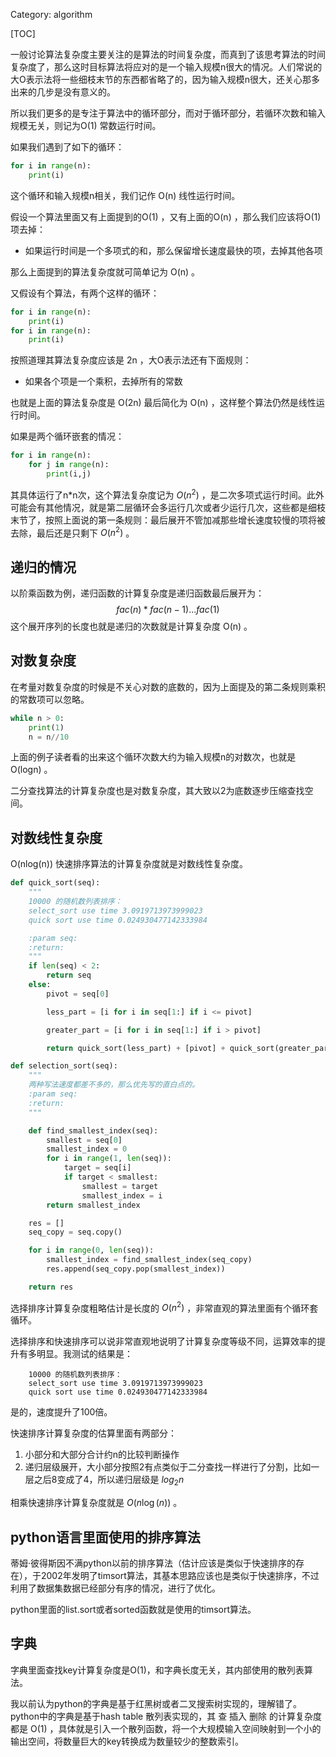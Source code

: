 Category: algorithm

[TOC]

一般讨论算法复杂度主要关注的是算法的时间复杂度，而真到了该思考算法的时间复杂度了，那么这时目标算法将应对的是一个输入规模n很大的情况。人们常说的大O表示法将一些细枝末节的东西都省略了的，因为输入规模n很大，还关心那多出来的几步是没有意义的。

所以我们更多的是专注于算法中的循环部分，而对于循环部分，若循环次数和输入规模无关，则记为O(1) 常数运行时间。

如果我们遇到了如下的循环：

```python
for i in range(n):
    print(i)
```

这个循环和输入规模n相关，我们记作 O(n) 线性运行时间。

假设一个算法里面又有上面提到的O(1) ，又有上面的O(n) ，那么我们应该将O(1) 项去掉：

- 如果运行时间是一个多项式的和，那么保留增长速度最快的项，去掉其他各项

那么上面提到的算法复杂度就可简单记为 O(n) 。

又假设有个算法，有两个这样的循环：

```python
for i in range(n):
    print(i)
for i in range(n):
    print(i)
```

按照道理其算法复杂度应该是 2n ，大O表示法还有下面规则：

- 如果各个项是一个乘积，去掉所有的常数

也就是上面的算法复杂度是 O(2n) 最后简化为 O(n) ，这样整个算法仍然是线性运行时间。

如果是两个循环嵌套的情况：

```python
for i in range(n):
    for j in range(n):
        print(i,j)
```

其具体运行了n*n次，这个算法复杂度记为 $O(n^2)$ ，是二次多项式运行时间。此外可能会有其他情况，就是第二层循环会多运行几次或者少运行几次，这些都是细枝末节了，按照上面说的第一条规则：最后展开不管加减那些增长速度较慢的项将被去除，最后还是只剩下 $O(n^2)$ 。

## 递归的情况

以阶乘函数为例，递归函数的计算复杂度是递归函数最后展开为：
$$
fac(n) * fac(n-1) ... fac(1)
$$
这个展开序列的长度也就是递归的次数就是计算复杂度 O(n) 。

## 对数复杂度

在考量对数复杂度的时候是不关心对数的底数的，因为上面提及的第二条规则乘积的常数项可以忽略。

```python
while n > 0:
    print(1)
    n = n//10
```

上面的例子读者看的出来这个循环次数大约为输入规模n的对数次，也就是 O(logn) 。

二分查找算法的计算复杂度也是对数复杂度，其大致以2为底数逐步压缩查找空间。



## 对数线性复杂度

O(nlog(n)) 快速排序算法的计算复杂度就是对数线性复杂度。

```python
def quick_sort(seq):
    """
    10000 的随机数列表排序：
    select_sort use time 3.0919713973999023
    quick sort use time 0.024930477142333984

    :param seq:
    :return:
    """
    if len(seq) < 2:
        return seq
    else:
        pivot = seq[0]

        less_part = [i for i in seq[1:] if i <= pivot]

        greater_part = [i for i in seq[1:] if i > pivot]

        return quick_sort(less_part) + [pivot] + quick_sort(greater_part)
```

```python
def selection_sort(seq):
    """
    两种写法速度都差不多的，那么优先写的直白点的。
    :param seq:
    :return:
    """

    def find_smallest_index(seq):
        smallest = seq[0]
        smallest_index = 0
        for i in range(1, len(seq)):
            target = seq[i]
            if target < smallest:
                smallest = target
                smallest_index = i
        return smallest_index

    res = []
    seq_copy = seq.copy()

    for i in range(0, len(seq)):
        smallest_index = find_smallest_index(seq_copy)
        res.append(seq_copy.pop(smallest_index))

    return res
```

选择排序计算复杂度粗略估计是长度的 $O(n^2)$ ，非常直观的算法里面有个循环套循环。

选择排序和快速排序可以说非常直观地说明了计算复杂度等级不同，运算效率的提升有多明显。我测试的结果是：

```
    10000 的随机数列表排序：
    select_sort use time 3.0919713973999023
    quick sort use time 0.024930477142333984
```

是的，速度提升了100倍。

快速排序计算复杂度的估算里面有两部分：

1. 小部分和大部分合计约n的比较判断操作
2. 递归层级展开，大小部分按照2有点类似于二分查找一样进行了分割，比如一层之后8变成了4，所以递归层级是 $log_2n$ 

相乘快速排序计算复杂度就是 $O(n\log(n))$ 。





## python语言里面使用的排序算法

蒂姆·彼得斯因不满python以前的排序算法（估计应该是类似于快速排序的存在），于2002年发明了timsort算法，其基本思路应该也是类似于快速排序，不过利用了数据集数据已经部分有序的情况，进行了优化。

python里面的list.sort或者sorted函数就是使用的timsort算法。



## 字典

字典里面查找key计算复杂度是O(1)，和字典长度无关，其内部使用的散列表算法。

我以前认为python的字典是基于红黑树或者二叉搜索树实现的，理解错了。python中的字典是基于hash table 散列表实现的，其 查 插入 删除 的计算复杂度都是 O(1) ，具体就是引入一个散列函数，将一个大规模输入空间映射到一个小的输出空间，将数量巨大的key转换成为数量较少的整数索引。
